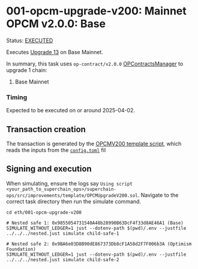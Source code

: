 # 001-opcm-upgrade-v200: Mainnet OPCM v2.0.0: Base

Status: [EXECUTED](https://etherscan.io/tx/0x0351fede2eca409c36da1996944ef02aabaa989637ca1bfacd2f3f07547d1134)

Executes [Upgrade 13](https://gov.optimism.io/t/upgrade-proposal-13-opcm-and-incident-response-improvements/9739) on Base Mainnet.

In summary, this task uses `op-contract/v2.0.0` [OPContractsManager](https://github.com/ethereum-optimism/optimism/blob/op-contracts/v2.0.0-rc.1/packages/contracts-bedrock/src/L1/OPContractsManager.sol) to upgrade 1 chain:

1. Base Mainnet

### Timing

Expected to be executed on or around 2025-04-02.

## Transaction creation

The transaction is generated by the [OPCMV200 template script](../../../template/OPCMUpgradeV200.sol),
which reads the inputs from the [`config.toml`](./config.toml) fil

## Signing and execution

When simulating, ensure the logs say `Using script <your_path_to_superchain_ops>/superchain-ops/src/improvements/template/OPCMUpgradeV200.sol`.
Navigate to the correct task directory then run the simulate command.

```
cd eth/001-opcm-upgrade-v200

# Nested safe 1: 0x9855054731540A48b28990B63DcF4f33d8AE46A1 (Base)
SIMULATE_WITHOUT_LEDGER=1 just --dotenv-path $(pwd)/.env --justfile ../../../nested.just simulate child-safe-1

# Nested safe 2: 0x9BA6e03D8B90dE867373Db8cF1A58d2F7F006b3A (Optimism Foundation)
SIMULATE_WITHOUT_LEDGER=1 just --dotenv-path $(pwd)/.env --justfile ../../../nested.just simulate child-safe-2
```
